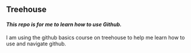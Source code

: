 ## Treehouse

#### *This repo is for me to learn how to use Github.*

I am using the github basics course on treehouse to help me learn how to use and navigate github.